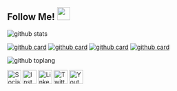 ## Follow Me! <img src="https://raw.githubusercontent.com/iampavangandhi/iampavangandhi/master/gifs/Hi.gif" width="30px"></h2>

![github stats](https://github-readme-stats.vercel.app/api?username=AzharRivaldi&show_icons=true&theme=radical)

[![github card](https://github-readme-stats.vercel.app/api/pin/?username=AzharRivaldi&repo=AlQuran-Android&theme=gruvbox)](https://github.com/AzharRivaldi/AlQuran-Android)
[![github card](https://github-readme-stats.vercel.app/api/pin/?username=AzharRivaldi&repo=ResepMakanan&theme=dracula)](https://github.com/AzharRivaldi/ResepMakanan)
[![github card](https://github-readme-stats.vercel.app/api/pin/?username=AzharRivaldi&repo=Music-Player&theme=highcontrast)](https://github.com/AzharRivaldi/Music-Player)
[![github card](https://github-readme-stats.vercel.app/api/pin/?username=AzharRivaldi&repo=WisataPurwakarta&theme=tokyonight)](https://github.com/AzharRivaldi/WisataPurwakarta)

![github toplang](https://github-readme-stats.vercel.app/api/top-langs/?username=AzharRivaldi&layout=compact&theme=nightowl)



<a href="https://sociabuzz.com/azharrvldi_/donate" target="_blank"><img src="https://img.shields.io/badge/Buy_Me_A_Coffee-FFDD00?style=for-the-badge&logo=buy-me-a-coffee&logoColor=black" height="32px" alt="Sociabuzz"></a>
<a href="https://www.instagram.com/azhardvls_" target="_blank"><img src="https://img.shields.io/badge/Instagram-%23E4405F.svg?&style=flat-square&logo=instagram&logoColor=white" height="32px" alt="Instagram"></a>
<a href="https://www.linkedin.com/in/azhar-rivaldi" target="_blank"><img src="https://img.shields.io/badge/linkedin-%230077B5.svg?&style=for-the-badge&logo=linkedin&logoColor=white" height="32px" alt="LinkedIn"></a>
<a href="https://www.twitter.com/azharrvldi_" target="_blank"><img src="https://img.shields.io/badge/twitter-%231DA1F2.svg?&style=for-the-badge&logo=twitter&logoColor=white" height="32px" alt="Twitter"></a>
<a href="https://www.youtube.com/channel/UCBXvboJdq9BSqSaZtSZhxyA" target="_blank"><img src="https://img.shields.io/badge/youtube-%23FF0000.svg?&style=for-the-badge&logo=youtube&logoColor=white" height="32px" alt="Youtube"></a>
